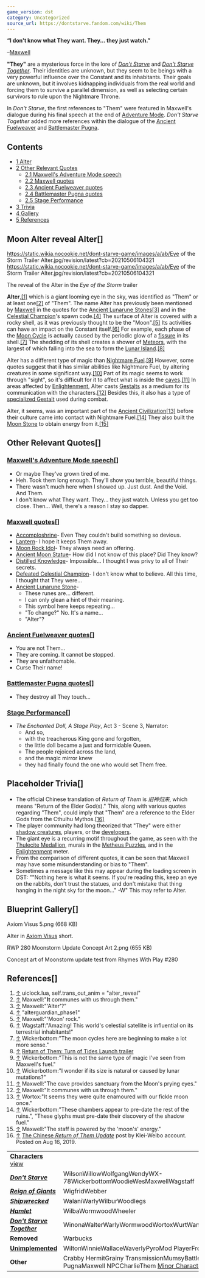 ```yaml
---
game_version: dst
category: Uncategorized
source_url: https://dontstarve.fandom.com/wiki/Them
---
```


**“**I don't know what They want. They... they just watch.**”**

–[Maxwell](/wiki/Maxwell_NPC "Maxwell NPC")

**"They"** are a mysterious force in the lore of *[Don't Starve](/wiki/Don%27t_Starve "Don't Starve")* and *[Don't Starve Together](/wiki/Don%27t_Starve_Together "Don't Starve Together")*. Their identities are unknown, but they seem to be beings with a very powerful influence over the Constant and its inhabitants. Their goals are unknown, but it involves kidnapping individuals from the real world and forcing them to survive a parallel dimension, as well as selecting certain survivors to rule upon the Nightmare Throne.

In *Don't Starve*, the first references to "Them" were featured in Maxwell's dialogue during his final speech at the end of [Adventure Mode](/wiki/Adventure_Mode "Adventure Mode"). *Don't Starve Together* added more references within the dialogue of the [Ancient Fuelweaver](/wiki/Reanimated_Skeleton#Ancient_Fuelweaver "Reanimated Skeleton") and [Battlemaster Pugna](/wiki/Battlemaster_Pugna "Battlemaster Pugna").

## Contents

* [1 Alter](#Alter)
* [2 Other Relevant Quotes](#Other_Relevant_Quotes)
  + [2.1 Maxwell's Adventure Mode speech](#Maxwell's_Adventure_Mode_speech)
  + [2.2 Maxwell quotes](#Maxwell_quotes)
  + [2.3 Ancient Fuelweaver quotes](#Ancient_Fuelweaver_quotes)
  + [2.4 Battlemaster Pugna quotes](#Battlemaster_Pugna_quotes)
  + [2.5 Stage Performance](#Stage_Performance)
* [3 Trivia](#Trivia)
* [4 Gallery](#Gallery)
* [5 References](#References)

## Moon Alter reveal Alter[]

 https://static.wikia.nocookie.net/dont-starve-game/images/a/ab/Eye of the Storm Trailer Alter.jpg/revision/latest?cb=20210506104321 https://static.wikia.nocookie.net/dont-starve-game/images/a/ab/Eye of the Storm Trailer Alter.jpg/revision/latest?cb=20210506104321 

The reveal of the Alter in the *Eye of the Storm* trailer

 

**Alter**,[[1]](#cite_note-1) which is a giant looming eye in the sky, was identified as "Them" or at least one[[2]](#cite_note-2) of "Them". The name Alter has previously been mentioned by [Maxwell](/wiki/Maxwell "Maxwell") in the quotes for the [Ancient Lunarune Stones](/wiki/Ancient_Lunarune_Stone "Ancient Lunarune Stone")[[3]](#cite_note-3) and in the [Celestial Champion](/wiki/Celestial_Champion "Celestial Champion")'s spawn code.[[4]](#cite_note-4) The surface of Alter is covered with a rocky shell, as it was previously thought to be the "Moon".[[5]](#cite_note-5) Its activities can have an impact on the Constant itself.[[6]](#cite_note-6) For example, each phase of the [Moon Cycle](/wiki/Moon_Cycle "Moon Cycle") is actually caused by the periodic glow of a [fissure](/wiki/Celestial_Fissure "Celestial Fissure") in its shell.[[7]](#cite_note-7) The shedding of its shell creates a shower of [Meteors](/wiki/Meteor "Meteor"), with the largest of which falling into the sea to form the [Lunar Island](/wiki/Lunar_Island "Lunar Island").[[8]](#cite_note-8)

Alter has a different type of magic than [Nightmare Fuel](/wiki/Nightmare_Fuel "Nightmare Fuel").[[9]](#cite_note-9) However, some quotes suggest that it has similar abilities like Nightmare Fuel, by altering creatures in some significant way.[[10]](#cite_note-10) Part of its magic seems to work through "sight", so it's difficult for it to affect what is inside the [caves](/wiki/Cave "Cave").[[11]](#cite_note-11) In areas affected by [Enlightenment](/wiki/Enlightenment "Enlightenment"), Alter casts [Gestalts](/wiki/Gestalt "Gestalt") as a medium for its communication with the characters.[[12]](#cite_note-12) Besides this, it also has a type of [specialized Gestalt](/wiki/Greater_Gestalt "Greater Gestalt") used during combat.

Alter, it seems, was an important part of the [Ancient Civilization](/wiki/Ancient_Civilization "Ancient Civilization")[[13]](#cite_note-13) before their culture came into contact with Nightmare Fuel.[[14]](#cite_note-14) They also built the [Moon Stone](/wiki/Moon_Stone "Moon Stone") to obtain energy from it.[[15]](#cite_note-15)

## Other Relevant Quotes[]

### [Maxwell's Adventure Mode speech](/wiki/Maxwell/NPC#Main_Speech "Maxwell/NPC")[]

* Or maybe They've grown tired of me.
* Heh. Took them long enough. They'll show you terrible, beautiful things.
* There wasn't much here when I showed up. Just dust. And the Void. And Them.
* I don't know what They want. They... they just watch. Unless you get too close. Then... Well, there's a reason I stay so dapper.

### [Maxwell quotes](/wiki/Maxwell_quotes "Maxwell quotes")[]

* [Accomploshrine](/wiki/Accomploshrine "Accomploshrine")- Even They couldn't build something so devious.
* [Lantern](/wiki/Lantern "Lantern")- I hope it keeps Them away.
* [Moon Rock Idol](/wiki/Moon_Rock_Idol "Moon Rock Idol")- They always need an offering.
* [Ancient Moon Statue](/wiki/Ancient_Moon_Statue "Ancient Moon Statue")- How did I not know of this place? Did They know?
* [Distilled Knowledge](/wiki/Fountain_of_Knowledge#Distilled_Knowledge "Fountain of Knowledge")- Impossible... I thought I was privy to all of Their secrets.
* [Defeated Celestial Champion](/wiki/Celestial_Champion#Defeated "Celestial Champion")- I don't know what to believe. All this time, I thought that They were...
* [Ancient Lunarune Stone](/wiki/Ancient_Lunarune_Stone "Ancient Lunarune Stone")-
  + These runes are... different.
  + I can only glean a hint of their meaning.
  + This symbol here keeps repeating...
  + "To change?" No. It's a name...
  + "Alter"?

### [Ancient Fuelweaver quotes](/wiki/Reanimated_Skeleton#Quotes "Reanimated Skeleton")[]

* You are not Them...
* They are coming. It cannot be stopped.
* They are unfathomable.
* Curse Their name!

### [Battlemaster Pugna quotes](/wiki/Battlemaster_Pugna#Quotes "Battlemaster Pugna")[]

* They destroy all They touch...

### [Stage Performance](/wiki/Stage "Stage")[]

* *The Enchanted Doll, A Stage Play*, Act 3 - Scene 3, Narrator:
  + And so,
  + with the treacherous King gone and forgotten,
  + the little doll became a just and formidable Queen.
  + The people rejoiced across the land,
  + and the magic mirror knew
  + they had finally found the one who would set Them free.

## Placeholder Trivia[]

* The official Chinese translation of *Return of Them* is *旧神归来*, which means "Return of the Elder God(s)." This, along with various quotes regarding "Them", could imply that "Them" are a reference to the Elder Gods from the Cthulhu Mythos.[[16]](#cite_note-16)
* The player community had long theorized that "They" were either [shadow creatures](/wiki/Shadow_Creature "Shadow Creature"), players, or the [developers](/wiki/Klei_Entertainment "Klei Entertainment").
* The giant eye is a recurring motif throughout the game, as seen with the [Thulecite Medallion](/wiki/Thulecite_Medallion "Thulecite Medallion"), murals in the [Metheus Puzzles](/wiki/Metheus_Puzzles "Metheus Puzzles"), and in the [Enlightenment](/wiki/Enlightenment "Enlightenment") meter.
* From the comparison of different quotes, it can be seen that Maxwell may have some misunderstanding or bias to "Them".
* Sometimes a message like this may appear during the loading screen in DST: ""Nothing here is what it seems. If you're reading this, keep an eye on the rabbits, don't trust the statues, and don't mistake that thing hanging in the night sky for the moon...\" -W" This may refer to Alter.

## Blueprint Gallery[]

Axiom Visus 5.png (668 KB)

Alter in [Axiom Visus](/wiki/Animated_Shorts_and_Trailers#Return_of_Them:_Axiom_Visus "Animated Shorts and Trailers") short.

RWP 280 Moonstorm Update Concept Art 2.png (655 KB)

Concept art of Moonstorm update test from Rhymes With Play #280

## References[]

1. [↑](#cite_ref-1) uiclock.lua, self.trans\_out\_anim = "alter\_reveal"
2. [↑](#cite_ref-2) Maxwell:"**It** communes with us through them."
3. [↑](#cite_ref-3) Maxwell:"'Alter'?"
4. [↑](#cite_ref-4) "alterguardian\_phase1"
5. [↑](#cite_ref-5) Maxwell:"'Moon' rock."
6. [↑](#cite_ref-6) Wagstaff:"Amazing! This world's celestial satellite is influential on its terrestrial inhabitants!"
7. [↑](#cite_ref-7) Wickerbottom:"The moon cycles here are beginning to make a lot more sense."
8. [↑](#cite_ref-8) [Return of Them: Turn of Tides Launch trailer](/wiki/Animated_Shorts_and_Trailers#Return_of_Them:_Turn_of_Tides_Launch "Animated Shorts and Trailers")
9. [↑](#cite_ref-9) Wickerbottom:"This is not the same type of magic I've seen from Maxwell's fuel."
10. [↑](#cite_ref-10) Wickerbottom:"I wonder if its size is natural or caused by lunar mutations?"
11. [↑](#cite_ref-11) Maxwell:"The cave provides sanctuary from the Moon's prying eyes."
12. [↑](#cite_ref-12) Maxwell:"It communes with us through them."
13. [↑](#cite_ref-13) Wortox:"It seems they were quite enamoured with our fickle moon once."
14. [↑](#cite_ref-14) Wickerbottom:"These chambers appear to pre-date the rest of the ruins.", "These glyphs must pre-date their discovery of the shadow fuel."
15. [↑](#cite_ref-15) Maxwell:"The staff is powered by the 'moon's' energy."
16. [↑](#cite_ref-16) [The Chinese *Return of Them Update*](https://weibo.com/ttarticle/p/show?id=2309404405719943217214) post by Klei-Weibo account. Posted on Aug 16, 2019.

|  |  |
| --- | --- |
| **[Characters](/wiki/Characters "Characters")** [view](/wiki/Template:Characters "Template:Characters") | |
| ***[Don't Starve](/wiki/Don%27t_Starve "Don't Starve")*** | WilsonWillowWolfgangWendyWX-78WickerbottomWoodieWesMaxwellWagstaff |
| ***[Reign of Giants](/wiki/Reign_of_Giants "Reign of Giants")*** | WigfridWebber |
| ***[Shipwrecked](/wiki/Shipwrecked "Shipwrecked")*** | WalaniWarlyWilburWoodlegs |
| ***[Hamlet](/wiki/Hamlet "Hamlet")*** | WilbaWormwoodWheeler |
| ***[Don't Starve Together](/wiki/Don%27t_Starve_Together "Don't Starve Together")*** | WinonaWalterWarlyWormwoodWortoxWurtWandaWonkey |
| **Removed** | Warbucks |
| **[Unimplemented](/wiki/Unimplemented_Characters "Unimplemented Characters")** | WiltonWinnieWallaceWaverlyPyroMod PlayerFrog Webber |
| **Other** | Crabby HermitGrainy TransmissionMumsyBattlemaster PugnaMaxwell NPCCharlieThem [Minor Characters](/wiki/Minor_Characters "Minor Characters") |